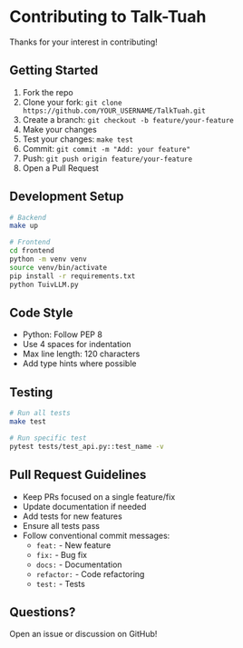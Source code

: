 # Contributing to Talk-Tuah

Thanks for your interest in contributing!

## Getting Started

1. Fork the repo
2. Clone your fork: `git clone https://github.com/YOUR_USERNAME/TalkTuah.git`
3. Create a branch: `git checkout -b feature/your-feature`
4. Make your changes
5. Test your changes: `make test`
6. Commit: `git commit -m "Add: your feature"`
7. Push: `git push origin feature/your-feature`
8. Open a Pull Request

## Development Setup

```bash
# Backend
make up

# Frontend
cd frontend
python -m venv venv
source venv/bin/activate
pip install -r requirements.txt
python TuivLLM.py
```

## Code Style

- Python: Follow PEP 8
- Use 4 spaces for indentation
- Max line length: 120 characters
- Add type hints where possible

## Testing

```bash
# Run all tests
make test

# Run specific test
pytest tests/test_api.py::test_name -v
```

## Pull Request Guidelines

- Keep PRs focused on a single feature/fix
- Update documentation if needed
- Add tests for new features
- Ensure all tests pass
- Follow conventional commit messages:
  - `feat:` - New feature
  - `fix:` - Bug fix
  - `docs:` - Documentation
  - `refactor:` - Code refactoring
  - `test:` - Tests

## Questions?

Open an issue or discussion on GitHub!
